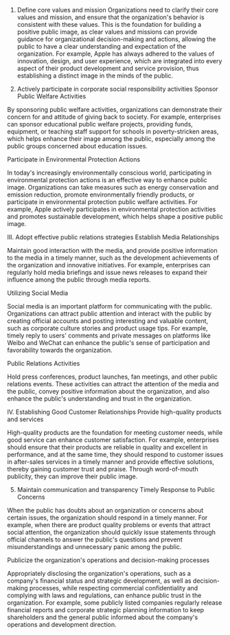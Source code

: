 1. Define core values and mission
Organizations need to clarify their core values and mission, and ensure that the organization's behavior is consistent with these values. This is the foundation for building a positive public image, as clear values and missions can provide guidance for organizational decision-making and actions, allowing the public to have a clear understanding and expectation of the organization. For example, Apple has always adhered to the values of innovation, design, and user experience, which are integrated into every aspect of their product development and service provision, thus establishing a distinct image in the minds of the public.

2. Actively participate in corporate social responsibility activities
Sponsor Public Welfare Activities

By sponsoring public welfare activities, organizations can demonstrate their concern for and attitude of giving back to society. For example, enterprises can sponsor educational public welfare projects, providing funds, equipment, or teaching staff support for schools in poverty-stricken areas, which helps enhance their image among the public, especially among the public groups concerned about education issues.

Participate in Environmental Protection Actions

In today's increasingly environmentally conscious world, participating in environmental protection actions is an effective way to enhance public image. Organizations can take measures such as energy conservation and emission reduction, promote environmentally friendly products, or participate in environmental protection public welfare activities. For example, Apple actively participates in environmental protection activities and promotes sustainable development, which helps shape a positive public image.

III. Adopt effective public relations strategies
Establish Media Relationships

Maintain good interaction with the media, and provide positive information to the media in a timely manner, such as the development achievements of the organization and innovative initiatives. For example, enterprises can regularly hold media briefings and issue news releases to expand their influence among the public through media reports.

Utilizing Social Media

Social media is an important platform for communicating with the public. Organizations can attract public attention and interact with the public by creating official accounts and posting interesting and valuable content, such as corporate culture stories and product usage tips. For example, timely reply to users' comments and private messages on platforms like Weibo and WeChat can enhance the public's sense of participation and favorability towards the organization.

Public Relations Activities

Hold press conferences, product launches, fan meetings, and other public relations events. These activities can attract the attention of the media and the public, convey positive information about the organization, and also enhance the public's understanding and trust in the organization.

IV. Establishing Good Customer Relationships
Provide high-quality products and services

High-quality products are the foundation for meeting customer needs, while good service can enhance customer satisfaction. For example, enterprises should ensure that their products are reliable in quality and excellent in performance, and at the same time, they should respond to customer issues in after-sales services in a timely manner and provide effective solutions, thereby gaining customer trust and praise. Through word-of-mouth publicity, they can improve their public image.

5. Maintain communication and transparency
Timely Response to Public Concerns

When the public has doubts about an organization or concerns about certain issues, the organization should respond in a timely manner. For example, when there are product quality problems or events that attract social attention, the organization should quickly issue statements through official channels to answer the public's questions and prevent misunderstandings and unnecessary panic among the public.

Publicize the organization's operations and decision-making processes

Appropriately disclosing the organization's operations, such as a company's financial status and strategic development, as well as decision-making processes, while respecting commercial confidentiality and complying with laws and regulations, can enhance public trust in the organization. For example, some publicly listed companies regularly release financial reports and corporate strategic planning information to keep shareholders and the general public informed about the company's operations and development direction.
